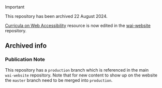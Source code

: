 > [!IMPORTANT]
> This repository has been archived 22 August 2024.
>
> [Curricula on Web Accessibility](https://www.w3.org/WAI/curricula) resource is now edited in the [wai-website](https://github.com/w3c/wai-website) repository.

## Archived info

### Publication Note

This repository has a `production` branch which is referenced in the main `wai-website` repository. Note that for new content to show up on the website the `master` branch need to be merged into `production`.
